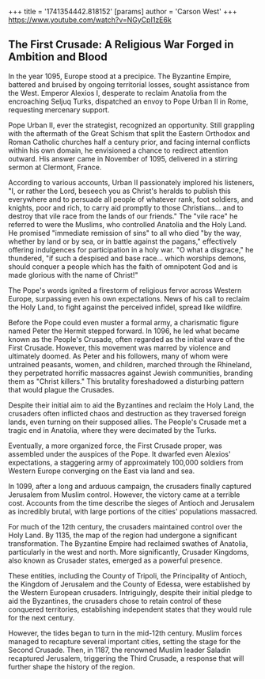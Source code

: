 +++
 title = '1741354442.818152'
[params]
	author = 'Carson West'
+++
https://www.youtube.com/watch?v=NGyCpI1zE6k

## The First Crusade: A Religious War Forged in Ambition and Blood

In the year 1095, Europe stood at a precipice. The Byzantine Empire, battered and bruised by ongoing territorial losses, sought assistance from the West. Emperor Alexios I, desperate to reclaim Anatolia from the encroaching Seljuq Turks, dispatched an envoy to Pope Urban II in Rome, requesting mercenary support.

Pope Urban II, ever the strategist, recognized an opportunity. Still grappling with the aftermath of the Great Schism that split the Eastern Orthodox and Roman Catholic churches half a century prior, and facing internal conflicts within his own domain, he envisioned a chance to redirect attention outward. His answer came in November of 1095, delivered in a stirring sermon at Clermont, France.

According to various accounts, Urban II passionately implored his listeners, "I, or rather the Lord, beseech you as Christ's heralds to publish this everywhere and to persuade all people of whatever rank, foot soldiers, and knights, poor and rich, to carry aid promptly to those Christians… and to destroy that vile race from the lands of our friends." The "vile race" he referred to were the Muslims, who controlled Anatolia and the Holy Land. He promised "immediate remission of sins" to all who died "by the way, whether by land or by sea, or in battle against the pagans," effectively offering indulgences for participation in a holy war. "O what a disgrace," he thundered, "if such a despised and base race... which worships demons, should conquer a people which has the faith of omnipotent God and is made glorious with the name of Christ!"

The Pope's words ignited a firestorm of religious fervor across Western Europe, surpassing even his own expectations. News of his call to reclaim the Holy Land, to fight against the perceived infidel, spread like wildfire.

Before the Pope could even muster a formal army, a charismatic figure named Peter the Hermit stepped forward. In 1096, he led what became known as the People's Crusade, often regarded as the initial wave of the First Crusade. However, this movement was marred by violence and ultimately doomed. As Peter and his followers, many of whom were untrained peasants, women, and children, marched through the Rhineland, they perpetrated horrific massacres against Jewish communities, branding them as "Christ killers." This brutality foreshadowed a disturbing pattern that would plague the Crusades.

Despite their initial aim to aid the Byzantines and reclaim the Holy Land, the crusaders often inflicted chaos and destruction as they traversed foreign lands, even turning on their supposed allies. The People's Crusade met a tragic end in Anatolia, where they were decimated by the Turks.

Eventually, a more organized force, the First Crusade proper, was assembled under the auspices of the Pope. It dwarfed even Alexios' expectations, a staggering army of approximately 100,000 soldiers from Western Europe converging on the East via land and sea.

In 1099, after a long and arduous campaign, the crusaders finally captured Jerusalem from Muslim control. However, the victory came at a terrible cost. Accounts from the time describe the sieges of Antioch and Jerusalem as incredibly brutal, with large portions of the cities' populations massacred.

For much of the 12th century, the crusaders maintained control over the Holy Land. By 1135, the map of the region had undergone a significant transformation. The Byzantine Empire had reclaimed swathes of Anatolia, particularly in the west and north. More significantly, Crusader Kingdoms, also known as Crusader states, emerged as a powerful presence.

These entities, including the County of Tripoli, the Principality of Antioch, the Kingdom of Jerusalem and the County of Edessa, were established by the Western European crusaders. Intriguingly, despite their initial pledge to aid the Byzantines, the crusaders chose to retain control of these conquered territories, establishing independent states that they would rule for the next century.

However, the tides began to turn in the mid-12th century. Muslim forces managed to recapture several important cities, setting the stage for the Second Crusade. Then, in 1187, the renowned Muslim leader Saladin recaptured Jerusalem, triggering the Third Crusade, a response that will further shape the history of the region.
